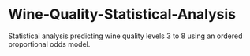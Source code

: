 # Wine-Quality-Statistical-Analysis
Statistical analysis predicting wine quality levels 3 to 8 using an ordered proportional odds model. 
